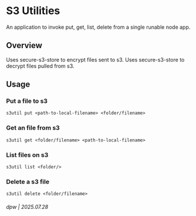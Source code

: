 # S3 Utilities

An application to invoke put, get, list, delete from a single runable node app. 

## Overview

Uses secure-s3-store to encrypt files sent to s3. Uses secure-s3-store to decrypt files pulled from s3.

## Usage

### Put a file to s3

`s3util put <path-to-local-filename> <folder/filename>`

### Get an file from s3

`s3util get <folder/filename> <path-to-local-filename>`

### List files on s3

`s3util list <folder/>`

### Delete a s3 file

`s3util delete <folder/filename>`


###### dpw | 2025.07.28

